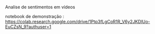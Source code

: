 Analise de sentimentos em vídeos

notebook de demonstração : https://colab.research.google.com/drive/1Ptp3fLgCoR1R_V6y2JKDlUo-EuCZsN_9?authuser=1


